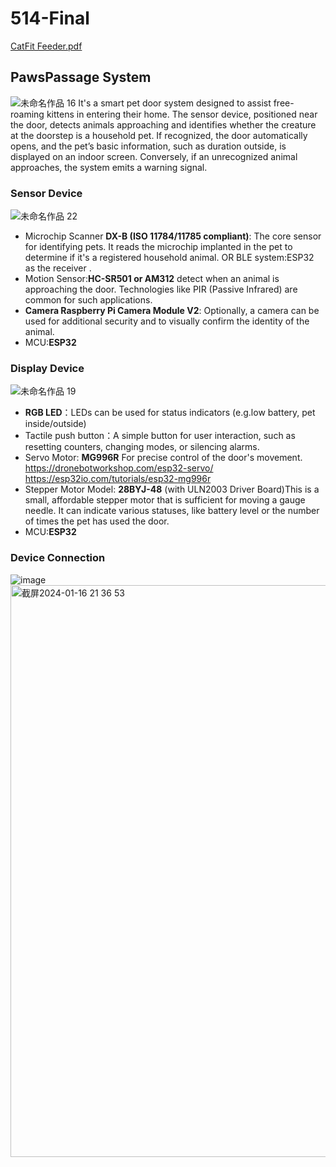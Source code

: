 # 514-Final
[CatFit Feeder.pdf](https://github.com/Jessijiaqi/514-Final/files/13948150/CatFit.Feeder.pdf)
## PawsPassage System

![未命名作品 16](https://github.com/Jessijiaqi/514-Final/assets/148395825/1e02a7ce-a87e-466c-bbb4-d5e3d76fbdb6)
It's a smart pet door system designed to assist free-roaming kittens in entering their home. The sensor device, positioned near the door, detects animals approaching and identifies whether the creature at the doorstep is a household pet. If recognized, the door automatically opens, and the pet’s basic information, such as duration outside, is displayed on an indoor screen. Conversely, if an unrecognized animal approaches, the system emits a warning signal.

### Sensor Device
![未命名作品 22](https://github.com/Jessijiaqi/514-Final/assets/148395825/aee8a842-0252-4b9b-8ab1-46326fba32f0)
- Microchip Scanner **DX-B (ISO 11784/11785 compliant)**: The core sensor for identifying pets. It reads the microchip implanted in the pet to determine if it's a registered household animal.
  OR BLE system:ESP32 as the receiver .
- Motion Sensor:**HC-SR501 or AM312** detect when an animal is approaching the door. Technologies like PIR (Passive Infrared) are common for such applications.
- **Camera Raspberry Pi Camera Module V2**: Optionally, a camera can be used for additional security and to visually confirm the identity of the animal.
- MCU:**ESP32**

### Display Device
![未命名作品 19](https://github.com/Jessijiaqi/514-Final/assets/148395825/32567d52-5377-4285-849c-46ae5611d3d1)
- **RGB LED**：LEDs can be used for status indicators (e.g.low battery, pet inside/outside)
- Tactile push button：A simple button for user interaction, such as resetting counters, changing modes, or silencing alarms. 
- Servo Motor: **MG996R** For precise control of the door's movement.
  https://dronebotworkshop.com/esp32-servo/
  https://esp32io.com/tutorials/esp32-mg996r
- Stepper Motor Model: **28BYJ-48** (with ULN2003 Driver Board)This is a small, affordable stepper motor that is sufficient for moving a gauge needle. It can indicate various statuses, like battery level or the number of times the pet has used the door.
- MCU:**ESP32**

### Device Connection
![image](https://github.com/Jessijiaqi/514-Final/assets/148395825/f755df34-5b50-4df1-a686-822f433406dc)
<img width="915" alt="截屏2024-01-16 21 36 53" src="https://github.com/Jessijiaqi/514-Final/assets/148395825/2ae873f1-7000-4eee-8e0a-28c4033c0fcb">


